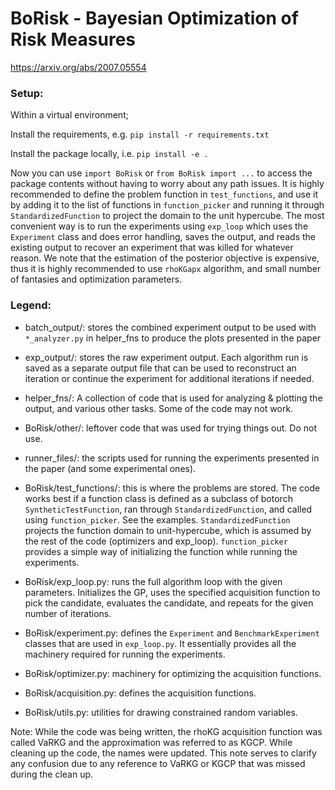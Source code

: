 # BoRisk - Bayesian Optimization of Risk Measures
https://arxiv.org/abs/2007.05554

### Setup:
Within a virtual environment;

Install the requirements, e.g. `pip install -r requirements.txt`

Install the package locally, i.e. `pip install -e .`

Now you can use `import BoRisk` or `from BoRisk import ...` to access the package
 contents without having to worry about any path issues. It is highly recommended to
  define the problem function in `test_functions`, and use it by adding it to the list
   of functions in `function_picker` and running it through `StandardizedFunction` to
    project the domain to the unit hypercube. The most convenient way is to run the
     experiments using `exp_loop` which uses the `Experiment` class and does error
      handling, saves the output, and reads the existing output to recover an
       experiment that was killed for whatever reason. We note that the estimation of
        the posterior objective is expensive, thus it is highly recommended to use
         `rhoKGapx` algorithm, and small number of fantasies and optimization parameters.

### Legend:
- batch_output/: stores the combined experiment output to be used with `*_analyzer.py` in 
helper_fns to produce the plots presented in the paper

- exp_output/: stores the raw experiment output. Each algorithm run is saved as a
 separate 
output file that can be used to reconstruct an iteration or continue the experiment for 
additional iterations if needed.

- helper_fns/: A collection of code that is used for analyzing & plotting the output, and 
various other tasks. Some of the code may not work.

- BoRisk/other/: leftover code that was used for trying things out. Do not use.

- runner_files/: the scripts used for running the experiments presented in the paper 
(and some experimental ones). 

- BoRisk/test_functions/: this is where the problems are stored. The code works best if a 
function class is defined as a subclass of botorch `SyntheticTestFunction`, ran through 
`StandardizedFunction`, and called using `function_picker`. See the examples. 
`StandardizedFunction` projects the function domain to unit-hypercube, which is assumed
 by 
the rest of the code (optimizers and exp_loop). `function_picker` provides a simple way of
 initializing the function 
while running the experiments.

- BoRisk/exp_loop.py: runs the full algorithm loop with the given parameters. Initializes
 the GP, 
uses the specified acquisition function to pick the candidate, evaluates the candidate, 
and repeats for the given number of iterations.

- BoRisk/experiment.py: defines the `Experiment` and `BenchmarkExperiment` classes that are
 used in 
`exp_loop.py`. It essentially provides all the machinery required for running the
 experiments.

- BoRisk/optimizer.py: machinery for optimizing the acquisition functions.

- BoRisk/acquisition.py: defines the acquisition functions. 

- BoRisk/utils.py: utilities for drawing constrained random variables.

Note: While the code was being written, the rhoKG acquisition function was called VaRKG
 and the 
approximation was referred to as KGCP. While cleaning up the code, the names were
 updated. 
This note serves to clarify any confusion due to any reference to VaRKG or KGCP that
 was missed during the clean up.
 